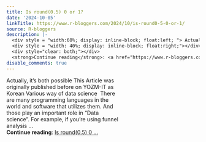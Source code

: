 ```yaml
---
title: Is round(0.5) 0 or 1?
date: '2024-10-05'
linkTitle: https://www.r-bloggers.com/2024/10/is-round0-5-0-or-1/
source: R-bloggers
description: |-
  <div style = "width:60%; display: inline-block; float:left; "> Actually, it’s both possible This Article was originally published before on YOZM-IT as Korean Various way of data science  There are many programming languages in the world and software that utilizes them. And those play an important role in “Data science”. For example, if you’re using funnel analysis ...</div>
  <div style = "width: 40%; display: inline-block; float:right;"></div>
  <div style="clear: both;"></div>
  <strong>Continue reading</strong>: <a href="https://www.r-bloggers.com/2024/10/is-round0-5-0-or-1/">Is round(0.5) 0 ...
disable_comments: true
---
```

<div style = "width:60%; display: inline-block; float:left; "> Actually, it’s both possible This Article was originally published before on YOZM-IT as Korean Various way of data science  There are many programming languages in the world and software that utilizes them. And those play an important role in “Data science”. For example, if you’re using funnel analysis ...</div>
<div style = "width: 40%; display: inline-block; float:right;"></div>
<div style="clear: both;"></div>
<strong>Continue reading</strong>: <a href="https://www.r-bloggers.com/2024/10/is-round0-5-0-or-1/">Is round(0.5) 0 ...